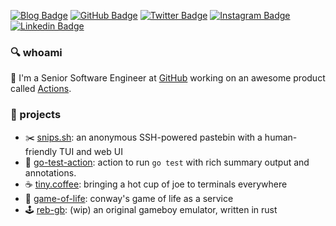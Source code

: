 [![Blog Badge](https://img.shields.io/badge/-blog.reb.gg-6366f1?style=flat-square&logo=hugo&logoColor=white&link=https://blog.reb.gg)](https://blog.reb.gg)
[![GitHub Badge](https://img.shields.io/badge/-robherley-black?style=flat-square&logo=github&logoColor=white&link=https://github.com/robherley/)](https://github.com/robherley)
[![Twitter Badge](https://img.shields.io/badge/-robherley-1DA1F2?style=flat-square&logo=x&logoColor=white&link=https://twitter.com/robherley/)](https://twitter.com/robherley)
[![Instagram Badge](https://img.shields.io/badge/-robherley-purple?style=flat-square&logo=instagram&logoColor=white&link=https://instagram.com/robherley/)](https://instagram.com/robherley)
[![Linkedin Badge](https://img.shields.io/badge/-robherley-0072b1?style=flat-square&logo=Linkedin&logoColor=white&link=https://www.linkedin.com/in/robherley/)](https://www.linkedin.com/in/robherley/)

### 🔍 whoami

👋 I'm a Senior Software Engineer at [GitHub](https://github.com/) working on an awesome product called [Actions](https://github.com/actions).

### 💾 projects

- ✂️ [snips.sh](https://github.com/robherley/snips.sh): an anonymous SSH-powered pastebin with a human-friendly TUI and web UI
- 🧪 [go-test-action](https://github.com/robherley/go-test-action): action to run `go test` with rich summary output and annotations.
- ☕ [tiny.coffee](https://github.com/robherley/tiny.coffee): bringing a hot cup of joe to terminals everywhere
- 🧬 [game-of-life](https://github.com/robherley/game-of-life): conway's game of life as a service
- 🕹️ [reb-gb](https://github.com/robherley/reb-gb): (wip) an original gameboy emulator, written in rust
